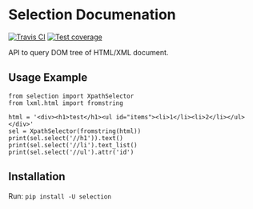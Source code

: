 # Selection Documenation

[![Travis CI](https://travis-ci.org/lorien/selection.png?branch=master)](https://travis-ci.org/lorien/selection)
[![Test coverage](https://coveralls.io/repos/lorien/selection/badge.svg?branch=master)](https://coveralls.io/r/lorien/selection?branch=master)

API to query DOM tree of HTML/XML document.


## Usage Example

```
from selection import XpathSelector
from lxml.html import fromstring

html = '<div><h1>test</h1><ul id="items"><li>1</li><li>2</li></ul></div>'
sel = XpathSelector(fromstring(html))
print(sel.select('//h1')).text()
print(sel.select('//li').text_list()
print(sel.select('//ul').attr('id')
```


## Installation

Run: `pip install -U selection`
